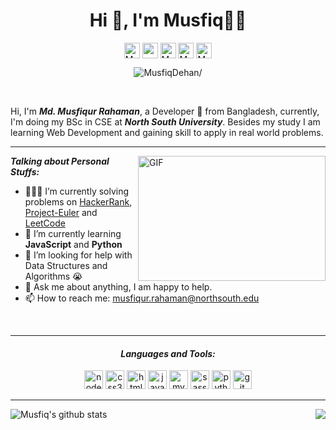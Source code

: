 <h1 align="center">Hi 👋, I'm Musfiq👨‍💻</h1>

<p align="center">
  <a href=https://twitter.com/MusfiqDehan target="blank"><img align="center" src=https://cdn.jsdelivr.net/npm/simple-icons@3.0.1/icons/twitter.svg alt="MusfiqDehan" width="25"   height="25" /></a>
  <a href=https://linkedin.com/in/MusfiqDehan target="blank"><img align="center" src=https://cdn.jsdelivr.net/npm/simple-icons@3.0.1/icons/linkedin.svg alt="rahuldkjain"           width="25" height="25" /></a>
  <a href=https://hackerrank.com/MusfiqDehan target="blank"><img align="center" src=https://cdn.jsdelivr.net/npm/simple-icons@3.0.1/icons/hackerrank.svg alt="MusfiqDehan"         width="25" height="25" /></a>
  <a href=https://instagram.com/musfiqdehan target="blank"><img align="center" src=https://cdn.jsdelivr.net/npm/simple-icons@3.0.1/icons/instagram.svg alt="MusfiqDehan"             padding="10" width="25" height="25" /></a>
  <a href=https://freecodecamp.com/MusfiqDehan target="blank"><img align="center" src=https://cdn.jsdelivr.net/npm/simple-icons@3.0.1/icons/freecodecamp.svg alt="MusfiqDehan"     width="25" height="25" /></a>
</p>

<p align="center"> <img src=https://komarev.com/ghpvc/?username=MusfiqDehan alt=MusfiqDehan/> </p>

<br/>

Hi, I'm ***Md. Musfiqur Rahaman***, a Developer 🚀 from Bangladesh, currently, I'm doing my BSc in CSE at ***North South University***. Besides my study I am learning Web Development and gaining skill to apply in real world problems.

<hr>

<img align="right" alt="GIF" src="https://media.giphy.com/media/L8K62iTDkzGX6/giphy.gif" height="200" width="300"/>
  
***Talking about Personal Stuffs:***

- 👨🏽‍💻 I’m currently solving problems on [HackerRank](https://github.com/MusfiqDehan/HackerRank), [Project-Euler](https://github.com/MusfiqDehan/Project-Euler) and [LeetCode](https://github.com/MusfiqDehan/LeetCode)
- 🌱 I’m currently learning **JavaScript** and **Python** 
- 🤔 I’m looking for help with Data Structures and Algorithms 😭
- 💬 Ask me about anything, I am happy to help.
- 📫 How to reach me: musfiqur.rahaman@northsouth.edu

<br>
<hr>

<h4 align="center"><i>Languages and Tools:</i></h4>  
<p align="center">
  <img src=https://devicons.github.io/devicon/devicon.git/icons/nodejs/nodejs-original-wordmark.svg alt=nodejs width="30" height="30"/>
  <img src=https://devicons.github.io/devicon/devicon.git/icons/css3/css3-original-wordmark.svg alt=css3 width="30" height="30"/>
  <img src=https://devicons.github.io/devicon/devicon.git/icons/html5/html5-original-wordmark.svg alt=html5 width="30" height="30"/>
  <img src=https://devicons.github.io/devicon/devicon.git/icons/javascript/javascript-original.svg alt=javascript width="30" height="30"/>
  <img src=https://devicons.github.io/devicon/devicon.git/icons/mysql/mysql-original-wordmark.svg alt=mysql width="30" height="30"/>
  <img src=https://devicons.github.io/devicon/devicon.git/icons/sass/sass-original.svg alt=sass width="30" height="30"/> 
  <img src=https://devicons.github.io/devicon/devicon.git/icons/python/python-original-wordmark.svg alt=python width="30" height="30"/>
  <img src=https://devicons.github.io/devicon/devicon.git/icons/git/git-original-wordmark.svg alt=git width="30" height="30"/>
</p>

<hr>

<img align="left" src="https://github-readme-stats.vercel.app/api?username=MusfiqDehan&show_icons=true&include_all_commits=true&theme=radical" alt="Musfiq's github stats" />
<img align="right" src="https://github-readme-stats.vercel.app/api/top-langs/?username=MusfiqDehan&hide=php, c&theme=radical" />
